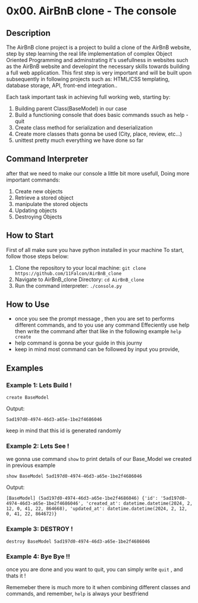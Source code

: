 # 0x00. AirBnB clone - The console
## Description
The AirBnB clone project is a project to build a clone of the AirBnB website, step by step learning the real life implementation of complex Object Oriented Programming and adminstrating it's usefullness in websites such as the AirBnB website and developint the necessary skills towards building a full web application. This first step is very important and will be built upon subsequently in following projects such as: HTML/CSS templating, database storage, API, front-end integration..

Each task important task in achieving full working web, starting by:
1. Building parent Class(BaseModel) in our case
2. Build a functioning console that does basic commands ssuch as help - quit
3. Create class method for serialization and deserialization
4. Create more classes thats gonna be used (City, place, review, etc...)
5. unittest pretty much everything we have done so far

## Command Interpreter

after that we need to make our console a little bit more usefull, Doing more important commands:
1. Create new objects
2. Retrieve a stored object
3. manipulate the stored objects
4. Updating objects
5. Destroying Objects

## How to Start
First of all make sure you have python installed in your machine
To start, follow those steps below:
1. Clone the repository to your local machine:
		`git clone https://github.com/11Falcon/AirBnB_clone`
2. Navigate to AirBnB_clone Directory:
   		`cd AirBnB_clone`
3. Run the command interpreter:
   	`./console.py`

## How to Use
- once you see the prompt message , then you are set to performs different commands, and to you use any command Effeciently use help then write the command after that like in the following example
`help create`
- help command is gonna be your guide in this journy 
- keep in mind most command can be followed by input you provide,
## Examples
### Example 1: Lets Build !
```
create BaseModel
```
Output:
```
5ad197d0-4974-46d3-a65e-1be2f4686046
```
keep in mind that this id is generated randomly 

### Example 2: Lets See !
we gonna use command `show` to print details of our Base_Model we created in previous example
```
show BaseModel 5ad197d0-4974-46d3-a65e-1be2f4686046
```
Output:
```
[BaseModel] (5ad197d0-4974-46d3-a65e-1be2f4686046) {'id': '5ad197d0-4974-46d3-a65e-1be2f4686046', 'created_at': datetime.datetime(2024, 2, 12, 0, 41, 22, 864668), 'updated_at': datetime.datetime(2024, 2, 12, 0, 41, 22, 864672)}
```
### Example 3: DESTROY !
```
destroy BaseModel 5ad197d0-4974-46d3-a65e-1be2f4686046
```

### Example 4: Bye Bye !!

once you are done and you want to quit, you can simply write `quit` , and thats it !

Rememeber there is much more to it when combining different classes and commands, and remember, `help` is always your bestfriend
